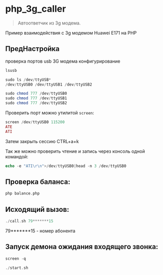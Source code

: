 # php_3g_caller
> Автоответчик из 3g модема.

Пример взаимодействия с 3g модемом Huawei E171 на PHP

## ПредНастройка 
проверка портов usb 3G модема конфигурирование
```php
lsusb

sudo ls /dev/ttyUSB*
/dev/ttyUSB0 /dev/ttyUSB1 /dev/ttyUSB2

sudo chmod 777 /dev/ttyUSB0
sudo chmod 777 /dev/ttyUSB1
sudo chmod 777 /dev/ttyUSB2
```
Проверить порт можно утилитой `screen`:
```php
screen /dev/ttyUSB0 115200
ATE
ATI
```
Затем закрыть сессию CTRL+a+k

Так же можно проверить чтение и запись через консоль одной командой:
```php
echo -e "ATI\r\n">/dev/ttyUSB0|head -n 3 /dev/ttyUSB0
```


## Проверка баланса:
```php
php balance.php
```

## Исходящий вызов: 
```php
./call.sh 79*******15
```
79*******15 - номер абонента


## Запуск демона ожидания входящего звонка:
```php
screen -q

./start.sh
```

